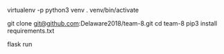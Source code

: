 virtualenv -p python3 venv
. venv/bin/activate

git clone git@github.com:Delaware2018/team-8.git
cd team-8
pip3 install requirements.txt

flask run
